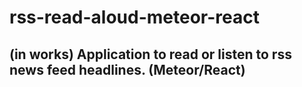 # rss-read-aloud-meteor-react

## (in works) Application to read or listen to rss news feed headlines. (Meteor/React)